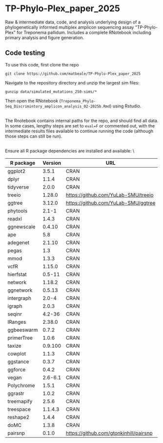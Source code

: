 # TP-Phylo-Plex_paper_2025

Raw & intermediate data, code, and analysis underlying design of a phylogenetically informed multiplex amplicon sequencing assay "TP-Phylo-Plex" for Treponema pallidum. Includes a complete RNotebook including primary analysis and figure generation. 
 
## Code testing
To use this code, first clone the repo
```
git clone https://github.com/matbeale/TP-Phylo-Plex_paper_2025
```

Navigate to the repository directory and unzip the largest sim files:
``` 
gunzip data/simulated_mutations_250-sims/*
```

Then open the RNotebook (`Treponema_Phylo-Seq_Discrimintory_amplicon_analysis_02-2025b.Rmd`) using Rstudio.
\
<br />

The Rnotebook contains internal paths for the repo, and should find all data. In some cases, lengthy steps are set to ```eval=F``` or commented out, with the intermediate results files available to continue running the code (although those steps can still be run).


<br />
Ensure all R package dependencies are installed and available:
\

| R package  | Version | URL                                    |
|------------|---------|----------------------------------------|
| ggplot2    | 3.5.1   | CRAN                                   |
| dplyr      | 1.1.4   | CRAN                                   |
| tidyverse  | 2.0.0   | CRAN                                   |
| treeio     | 1.28.0  | https://github.com/YuLab-SMU/treeio    |
| ggtree     | 3.12.0  | https://github.com/YuLab-SMU/ggtree    |
| phytools   | 2.1-1   | CRAN                                   |
| readxl     | 1.4.3   | CRAN                                   |
| ggnewscale | 0.4.10  | CRAN                                   |
| ape        | 5.8     | CRAN                                   |
| adegenet   | 2.1.10  | CRAN                                   |
| pegas      | 1.3     | CRAN                                   |
| mmod       | 1.3.3   | CRAN                                   |
| vcfR       | 1.15.0  | CRAN                                   |
| hierfstat  | 0.5-11  | CRAN                                   |
| network    | 1.18.2  | CRAN                                   |
| ggnetwork  | 0.5.13  | CRAN                                   |
| intergraph | 2.0-4   | CRAN                                   |
| igraph     | 2.0.3   | CRAN                                   |
| seqinr     | 4.2-36  | CRAN                                   |
| IRanges    | 2.38.0  | CRAN                                   |
| ggbeeswarm | 0.7.2   | CRAN                                   |
| primerTree | 1.0.6   | CRAN                                   |
| taxize     | 0.9.100 | CRAN                                   |
| cowplot    | 1.1.3   | CRAN                                   |
| ggstance   | 0.3.7   | CRAN                                   |
| ggforce    | 0.4.2   | CRAN                                   |
| vegan      | 2.6-6.1 | CRAN                                   |
| Polychrome | 1.5.1   | CRAN                                   |
| ggrastr    | 1.0.2   | CRAN                                   |
| treemapify | 2.5.6   | CRAN                                   |
| treespace  | 1.1.4.3 | CRAN                                   |
| reshape2   | 1.4.4   | CRAN                                   |
| doMC       | 1.3.8   | CRAN                                   |
| pairsnp    | 0.1.0   | https://github.com/gtonkinhill/pairsnp |


<br />


